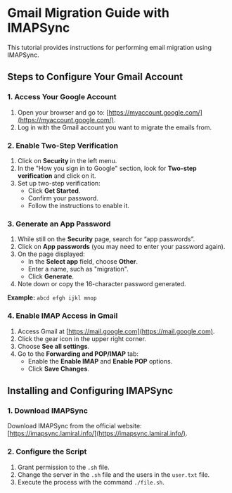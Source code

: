 # Gmail Migration Guide with IMAPSync

This tutorial provides instructions for performing email migration using IMAPSync.

## Steps to Configure Your Gmail Account

### 1. Access Your Google Account
1. Open your browser and go to: [https://myaccount.google.com/](https://myaccount.google.com/).
2. Log in with the Gmail account you want to migrate the emails from.

### 2. Enable Two-Step Verification
1. Click on **Security** in the left menu.
2. In the "How you sign in to Google" section, look for **Two-step verification** and click on it.
3. Set up two-step verification:
   - Click **Get Started**.
   - Confirm your password.
   - Follow the instructions to enable it.

### 3. Generate an App Password
1. While still on the **Security** page, search for “app passwords”.
2. Click on **App passwords** (you may need to enter your password again).
3. On the page displayed:
   - In the **Select app** field, choose **Other**.
   - Enter a name, such as "migration".
   - Click **Generate**.
4. Note down or copy the 16-character password generated.

**Example:** `abcd efgh ijkl mnop`

### 4. Enable IMAP Access in Gmail
1. Access Gmail at [https://mail.google.com](https://mail.google.com).
2. Click the gear icon in the upper right corner.
3. Choose **See all settings**.
4. Go to the **Forwarding and POP/IMAP** tab:
   - Enable the **Enable IMAP** and **Enable POP** options.
   - Click **Save Changes**.

## Installing and Configuring IMAPSync

### 1. Download IMAPSync
Download IMAPSync from the official website: [https://imapsync.lamiral.info/](https://imapsync.lamiral.info/).

### 2. Configure the Script
1. Grant permission to the `.sh` file.
2. Change the server in the `.sh` file and the users in the `user.txt` file.
3. Execute the process with the command `./file.sh`.
